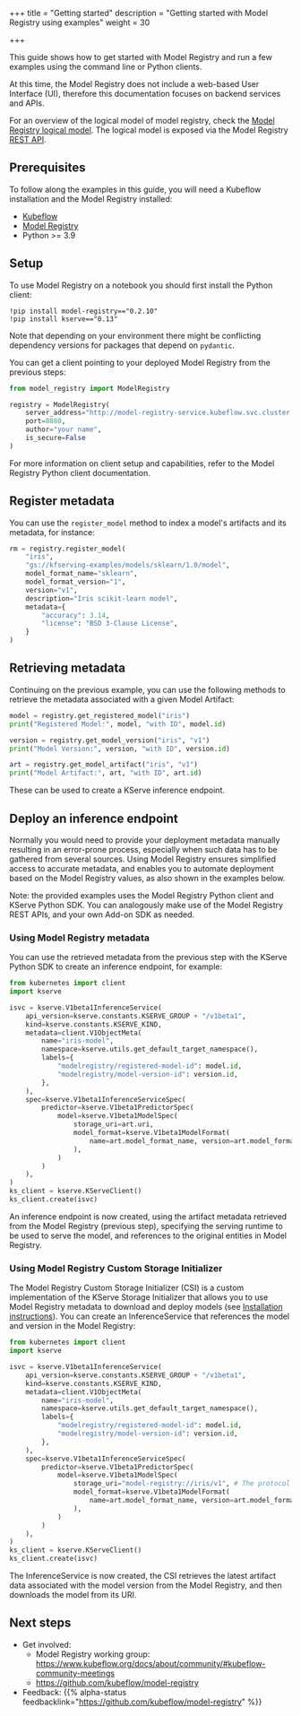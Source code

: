 +++
title = "Getting started"
description = "Getting started with Model Registry using examples"
weight = 30

+++

This guide shows how to get started with Model Registry and run a few examples using the
command line or Python clients.

At this time, the Model Registry does not include a web-based User Interface (UI), therefore this documentation focuses on backend services and APIs.

For an overview of the logical model of model registry, check the
[Model Registry logical model](https://github.com/kubeflow/model-registry/blob/main/docs/logical_model.md).
The logical model is exposed via the Model Registry [REST API](https://editor.swagger.io/?url=https://raw.githubusercontent.com/kubeflow/model-registry/main/api/openapi/model-registry.yaml).

## Prerequisites

To follow along the examples in this guide, you will need a Kubeflow installation and the Model Registry installed:

- [Kubeflow](/docs/started/installing-kubeflow/)
- [Model Registry](/docs/components/model-registry/installation/)
- Python >= 3.9

<!-- TODO: list python client as a requirement -->

## Setup

To use Model Registry on a notebook you should first install the Python client:

```raw
!pip install model-registry=="0.2.10"
!pip install kserve=="0.13"
```

Note that depending on your environment there might be conflicting dependency versions for packages that depend on
`pydantic`.

You can get a client pointing to your deployed Model Registry from the previous steps:

```python
from model_registry import ModelRegistry

registry = ModelRegistry(
    server_address="http://model-registry-service.kubeflow.svc.cluster.local",
    port=8080,
    author="your name",
    is_secure=False
)
```

<!-- TODO: missing link -->

For more information on client setup and capabilities, refer to the Model Registry Python client documentation.

## Register metadata

You can use the `register_model` method to index a model's artifacts and its metadata, for instance:

```python
rm = registry.register_model(
    "iris",
    "gs://kfserving-examples/models/sklearn/1.0/model",
    model_format_name="sklearn",
    model_format_version="1",
    version="v1",
    description="Iris scikit-learn model",
    metadata={
        "accuracy": 3.14,
        "license": "BSD 3-Clause License",
    }
)
```

## Retrieving metadata

Continuing on the previous example, you can use the following methods to retrieve the metadata associated with a given Model Artifact:

```python
model = registry.get_registered_model("iris")
print("Registered Model:", model, "with ID", model.id)

version = registry.get_model_version("iris", "v1")
print("Model Version:", version, "with ID", version.id)

art = registry.get_model_artifact("iris", "v1")
print("Model Artifact:", art, "with ID", art.id)
```

These can be used to create a KServe inference endpoint.

## Deploy an inference endpoint

Normally you would need to provide your deployment metadata manually resulting in an error-prone process, especially
when such data has to be gathered from several sources.
Using Model Registry ensures simplified access to accurate metadata, and enables you to automate deployment based on the Model Registry values, as also shown in the examples below.

Note: the provided examples uses the Model Registry Python client and KServe Python SDK. You can analogously make use of the Model Registry REST APIs, and your own Add-on SDK as needed.

### Using Model Registry metadata

You can use the retrieved metadata from the previous step with the KServe Python SDK to create an inference endpoint, for example:

```python
from kubernetes import client
import kserve

isvc = kserve.V1beta1InferenceService(
    api_version=kserve.constants.KSERVE_GROUP + "/v1beta1",
    kind=kserve.constants.KSERVE_KIND,
    metadata=client.V1ObjectMeta(
        name="iris-model",
        namespace=kserve.utils.get_default_target_namespace(),
        labels={
            "modelregistry/registered-model-id": model.id,
            "modelregistry/model-version-id": version.id,
        },
    ),
    spec=kserve.V1beta1InferenceServiceSpec(
        predictor=kserve.V1beta1PredictorSpec(
            model=kserve.V1beta1ModelSpec(
                storage_uri=art.uri,
                model_format=kserve.V1beta1ModelFormat(
                    name=art.model_format_name, version=art.model_format_version
                ),
            )
        )
    ),
)
ks_client = kserve.KServeClient()
ks_client.create(isvc)
```

An inference endpoint is now created, using the artifact metadata retrieved from the Model Registry (previous step),
specifying the serving runtime to be used to serve the model, and references to the original entities in Model Registry.

### Using Model Registry Custom Storage Initializer

The Model Registry Custom Storage Initializer (CSI) is a custom implementation of the KServe Storage Initializer that allows you to use Model Registry metadata to download and deploy models (see [Installation instructions](installation.md)). You can create an InferenceService that references the model and version in the Model Registry:

```python
from kubernetes import client
import kserve

isvc = kserve.V1beta1InferenceService(
    api_version=kserve.constants.KSERVE_GROUP + "/v1beta1",
    kind=kserve.constants.KSERVE_KIND,
    metadata=client.V1ObjectMeta(
        name="iris-model",
        namespace=kserve.utils.get_default_target_namespace(),
        labels={
            "modelregistry/registered-model-id": model.id,
            "modelregistry/model-version-id": version.id,
        },
    ),
    spec=kserve.V1beta1InferenceServiceSpec(
        predictor=kserve.V1beta1PredictorSpec(
            model=kserve.V1beta1ModelSpec(
                storage_uri="model-registry://iris/v1", # The protocol is model-registry://{modelName}/{modelVersion}
                model_format=kserve.V1beta1ModelFormat(
                    name=art.model_format_name, version=art.model_format_version
                ),
            )
        )
    ),
)
ks_client = kserve.KServeClient()
ks_client.create(isvc)
```

The InferenceService is now created, the CSI retrieves the latest artifact data associated with the model version from the Model Registry, and then downloads the model from its URI.

## Next steps

- Get involved:
  - Model Registry working group: https://www.kubeflow.org/docs/about/community/#kubeflow-community-meetings
  - https://github.com/kubeflow/model-registry
- Feedback: {{% alpha-status feedbacklink="https://github.com/kubeflow/model-registry" %}}

